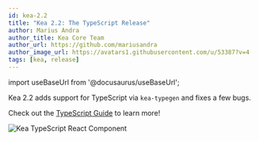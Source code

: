 ```yaml
---
id: kea-2.2
title: "Kea 2.2: The TypeScript Release"
author: Marius Andra
author_title: Kea Core Team
author_url: https://github.com/mariusandra
author_image_url: https://avatars1.githubusercontent.com/u/53387?v=4
tags: [kea, release]
---
```


import useBaseUrl from '@docusaurus/useBaseUrl'; 

Kea 2.2 adds support for TypeScript via `kea-typegen` and fixes a few bugs.

Check out the [TypeScript Guide](/docs/guide/typescript) to learn more!

<p><img alt="Kea TypeScript React Component" src={useBaseUrl('img/guide/typescript-using.gif')} loading="lazy" style={{ width: '100%', maxWidth: 753 }} /></p>
